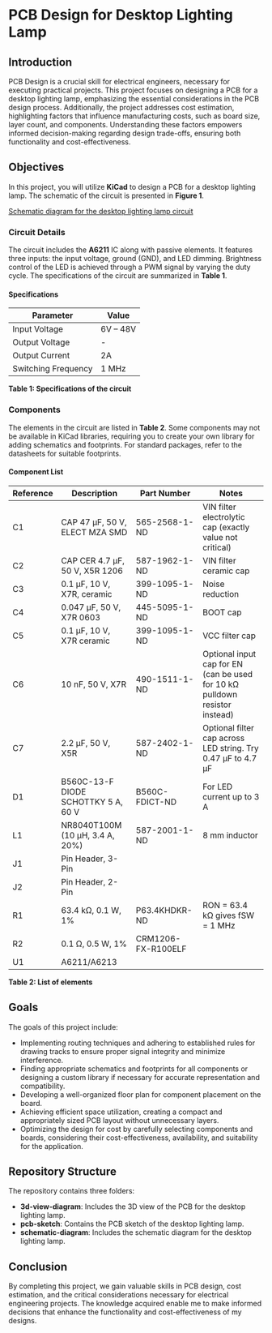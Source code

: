 # PCB Design for Desktop Lighting Lamp

## Introduction
PCB Design is a crucial skill for electrical engineers, necessary for executing practical projects. This project focuses on designing a PCB for a desktop lighting lamp, emphasizing the essential considerations in the PCB design process. Additionally, the project addresses cost estimation, highlighting factors that influence manufacturing costs, such as board size, layer count, and components. Understanding these factors empowers informed decision-making regarding design trade-offs, ensuring both functionality and cost-effectiveness.

## Objectives
In this project, you will utilize **KiCad** to design a PCB for a desktop lighting lamp. The schematic of the circuit is presented in **Figure 1**.

[Schematic diagram for the desktop lighting lamp circuit](https://github.com/user-attachments/files/17441846/Schematic.diagram.for.the.desktop.lighting.lamp.1.pdf)

### Circuit Details
The circuit includes the **A6211** IC along with passive elements. It features three inputs: the input voltage, ground (GND), and LED dimming. Brightness control of the LED is achieved through a PWM signal by varying the duty cycle. The specifications of the circuit are summarized in **Table 1**.

#### Specifications
| Parameter          | Value         |
|--------------------|---------------|
| Input Voltage      | 6V – 48V     |
| Output Voltage     | -             |
| Output Current     | 2A           |
| Switching Frequency | 1 MHz        |

**Table 1: Specifications of the circuit**

### Components
The elements in the circuit are listed in **Table 2**. Some components may not be available in KiCad libraries, requiring you to create your own library for adding schematics and footprints. For standard packages, refer to the datasheets for suitable footprints.

#### Component List
| Reference | Description                          | Part Number           | Notes                                                     |
|-----------|--------------------------------------|-----------------------|-----------------------------------------------------------|
| C1        | CAP 47 μF, 50 V, ELECT MZA SMD      | 565-2568-1-ND         | VIN filter electrolytic cap (exactly value not critical) |
| C2        | CAP CER 4.7 μF, 50 V, X5R 1206      | 587-1962-1-ND         | VIN filter ceramic cap                                    |
| C3        | 0.1 μF, 10 V, X7R, ceramic          | 399-1095-1-ND         | Noise reduction                                           |
| C4        | 0.047 μF, 50 V, X7R 0603            | 445-5095-1-ND         | BOOT cap                                                 |
| C5        | 0.1 μF, 10 V, X7R ceramic           | 399-1095-1-ND         | VCC filter cap                                           |
| C6        | 10 nF, 50 V, X7R                     | 490-1511-1-ND         | Optional input cap for EN (can be used for 10 kΩ pulldown resistor instead) |
| C7        | 2.2 μF, 50 V, X5R                    | 587-2402-1-ND         | Optional filter cap across LED string. Try 0.47 μF to 4.7 μF |
| D1        | B560C-13-F DIODE SCHOTTKY 5 A, 60 V  | B560C-FDICT-ND        | For LED current up to 3 A                                 |
| L1        | NR8040T100M (10 μH, 3.4 A, 20%)      | 587-2001-1-ND         | 8 mm inductor                                            |
| J1        | Pin Header, 3-Pin                    |                       |                                                          |
| J2        | Pin Header, 2-Pin                    |                       |                                                          |
| R1        | 63.4 kΩ, 0.1 W, 1%                   | P63.4KHDKR-ND         | RON = 63.4 kΩ gives fSW = 1 MHz                         |
| R2        | 0.1 Ω, 0.5 W, 1%                     | CRM1206-FX-R100ELF    |                                                          |
| U1        | A6211/A6213                          |                       |                                                          |

**Table 2: List of elements**

## Goals
The goals of this project include:
- Implementing routing techniques and adhering to established rules for drawing tracks to ensure proper signal integrity and minimize interference.
- Finding appropriate schematics and footprints for all components or designing a custom library if necessary for accurate representation and compatibility.
- Developing a well-organized floor plan for component placement on the board.
- Achieving efficient space utilization, creating a compact and appropriately sized PCB layout without unnecessary layers.
- Optimizing the design for cost by carefully selecting components and boards, considering their cost-effectiveness, availability, and suitability for the application.

## Repository Structure
The repository contains three folders:
- **3d-view-diagram**: Includes the 3D view of the PCB for the desktop lighting lamp.
- **pcb-sketch**: Contains the PCB sketch of the desktop lighting lamp.
- **schematic-diagram**: Includes the schematic diagram for the desktop lighting lamp.

## Conclusion
By completing this project, we gain valuable skills in PCB design, cost estimation, and the critical considerations necessary for electrical engineering projects. The knowledge acquired enable me to make informed decisions that enhance the functionality and cost-effectiveness of my designs.

